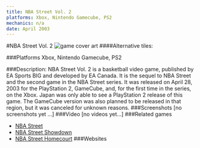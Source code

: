 ```yaml
---
title: NBA Street Vol. 2
platforms: Xbox, Nintendo Gamecube, PS2
mechanics: n/a
date: April 2003
---
```

#NBA Street Vol. 2
![game cover art](//images.igdb.com/igdb/image/upload/t_cover_big/ulwgzuoxpmbjsjsrveck.jpg "Logo Title Text 1")
####Alternative tiles:

###Platforms
Xbox, Nintendo Gamecube, PS2

###Description:
NBA Street Vol. 2 is a basketball video game, published by EA Sports BIG and developed by EA Canada. It is the sequel to NBA Street and the second game in the NBA Street series. It was released on April 28, 2003 for the PlayStation 2, GameCube, and, for the first time in the series, on the Xbox. Japan was only able to see a PlayStation 2 release of this game. The GameCube version was also planned to be released in that region, but it was canceled for unknown reasons.
###Screenshots
[no screenshots yet ...]
###Video
[no videos yet...]
###Related games
* [NBA Street](/games/nba-street-4035/)
* [NBA Street Showdown](/games/nba-street-showdown-38479/)
* [NBA Street Homecourt](/games/nba-street-homecourt-7108/)
###Websites

